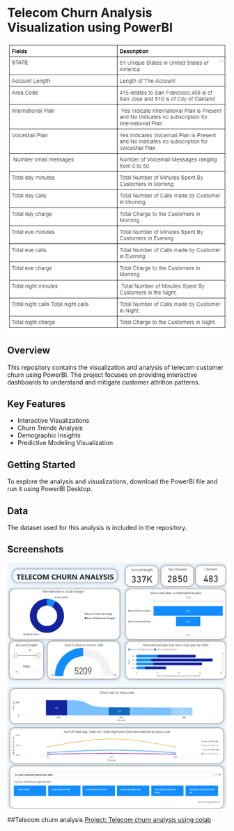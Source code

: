 # Telecom Churn Analysis Visualization using PowerBI
![telecom_churn_analysis](telecom_churn_analysis_9a7b03bd50.png)

## Overview
This repository contains the visualization and analysis of telecom customer churn using PowerBI. The project focuses on providing interactive dashboards to understand and mitigate customer attrition patterns.

## Key Features
- Interactive Visualizations
- Churn Trends Analysis
- Demographic Insights
- Predictive Modeling Visualization

## Getting Started
To explore the analysis and visualizations, download the PowerBI file and run it using PowerBI Desktop.

## Data
The dataset used for this analysis is included in the repository.

## Screenshots
![Dashboard 1](dashboard1.png)
![Dashboard 2](dashboard2.png)

##Telecom churn analysis
[Project: Telecom churn analysis using colab](Telecomchumipynb.ipynb)
